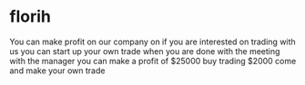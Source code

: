 # florih
You can make profit on our company on if you are interested on trading with us you can start up your own trade when you are done with the meeting with the manager you can make a profit of $25000 buy trading $2000 come and make your own trade
